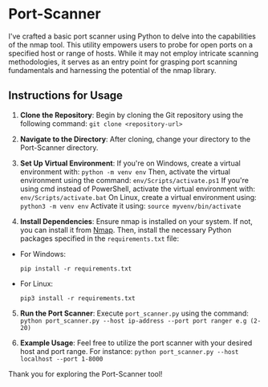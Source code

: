 # Port-Scanner

I've crafted a basic port scanner using Python to delve into the capabilities of the nmap tool. This utility empowers users to probe for open ports on a specified host or range of hosts. While it may not employ intricate scanning methodologies, it serves as an entry point for grasping port scanning fundamentals and harnessing the potential of the nmap library.

## Instructions for Usage

1. **Clone the Repository**: Begin by cloning the Git repository using the following command:
`git clone <repository-url>`

2. **Navigate to the Directory**: After cloning, change your directory to the Port-Scanner directory.

3. **Set Up Virtual Environment**: If you're on Windows, create a virtual environment with:
`python -m venv env`
Then, activate the virtual environment using the command:
`env/Scripts/activate.ps1`
If you're using cmd instead of PowerShell, activate the virtual environment with:
  `env/Scripts/activate.bat`
On Linux, create a virtual environment using:
`python3 -m venv env`
Activate it using:
`source myvenv/bin/activate`

4. **Install Dependencies**: Ensure nmap is installed on your system. If not, you can install it from [Nmap](https://nmap.org/). Then, install the necessary Python packages specified in the `requirements.txt` file:
- For Windows:
  ```
  pip install -r requirements.txt
  ```
- For Linux:
  ```
  pip3 install -r requirements.txt
  ```

5. **Run the Port Scanner**: Execute `port_scanner.py` using the command:
   `python port_scanner.py --host ip-address --port port ranger e.g (2-20)`
   
6. **Example Usage**: Feel free to utilize the port scanner with your desired host and port range. For instance:
 `python port_scanner.py --host localhost --port 1-8000`

Thank you for exploring the Port-Scanner tool!

